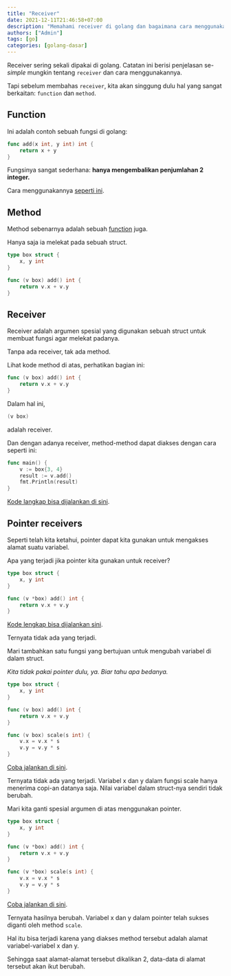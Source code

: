 ```yaml
---
title: "Receiver"
date: 2021-12-11T21:46:58+07:00
description: "Memahami receiver di golang dan bagaimana cara menggunakannya"
authors: ["Admin"]
tags: [go]
categories: [golang-dasar]
---
```


Receiver sering sekali dipakai di golang. Catatan ini berisi penjelasan se-*simple* mungkin tentang `receiver` dan cara menggunakannya.

Tapi sebelum membahas `receiver`, kita akan singgung dulu hal yang sangat berkaitan: `function` dan `method`.

## Function

Ini adalah contoh sebuah fungsi di golang:

```go
func add(x int, y int) int {
	return x + y
}
```

Fungsinya sangat sederhana: **hanya mengembalikan penjumlahan 2 integer.**


Cara menggunakannya [seperti ini](https://go.dev/play/p/dIAgSYqy5vV).


## Method

Method sebenarnya adalah sebuah [function](#function) juga. 

Hanya saja ia melekat pada sebuah struct. 

```go
type box struct {
	x, y int
}

func (v box) add() int {
	return v.x + v.y
}
```

## Receiver

Receiver adalah argumen spesial yang digunakan sebuah struct untuk membuat fungsi agar melekat padanya. 

Tanpa ada receiver, tak ada method.

Lihat kode method di atas, perhatikan bagian ini:
```go
func (v box) add() int {
	return v.x + v.y
}
```

Dalam hal ini, 

```go
(v box)
``` 

adalah receiver. 

Dan dengan adanya receiver, method-method dapat diakses dengan cara seperti ini:
```go
func main() {
	v := box{3, 4}
	result := v.add()
	fmt.Println(result)
}
```

[Kode langkap bisa dijalankan di sini](https://go.dev/play/p/hiRzW4gE3E7).

## Pointer receivers

Seperti telah kita ketahui, pointer dapat kita gunakan untuk mengakses alamat suatu variabel. 

Apa yang terjadi jika pointer kita gunakan untuk receiver?

```go
type box struct {
	x, y int
}

func (v *box) add() int {
	return v.x + v.y
}
```
[Kode lengkap bisa dijalankan sini](https://go.dev/play/p/38KXB4st4QI). 

Ternyata tidak ada yang terjadi.

Mari tambahkan satu fungsi yang bertujuan untuk mengubah variabel di dalam struct. 

*Kita tidak pakai pointer dulu, ya. Biar tahu apa bedanya.*
```go
type box struct {
	x, y int
}

func (v box) add() int {
	return v.x + v.y
}

func (v box) scale(s int) {
	v.x = v.x * s
	v.y = v.y * s
}
```

[Coba jalankan di sini](https://go.dev/play/p/2LgXSApzdeA). 

Ternyata tidak ada yang terjadi. Variabel x dan y dalam fungsi scale hanya menerima copi-an datanya saja. Nilai variabel dalam struct-nya sendiri tidak berubah.

Mari kita ganti spesial argumen di atas menggunakan pointer.

```go
type box struct {
	x, y int
}

func (v *box) add() int {
	return v.x + v.y
}

func (v *box) scale(s int) {
	v.x = v.x * s
	v.y = v.y * s
}
```
[Coba jalankan di sini](https://go.dev/play/p/7JAl5MVaAh2). 

Ternyata hasilnya berubah. Variabel x dan y dalam pointer telah sukses diganti oleh method `scale`. 

Hal itu bisa terjadi karena yang diakses method tersebut adalah alamat variabel-variabel x dan y. 

Sehingga saat alamat-alamat tersebut dikalikan 2, data-data di alamat tersebut akan ikut berubah.

